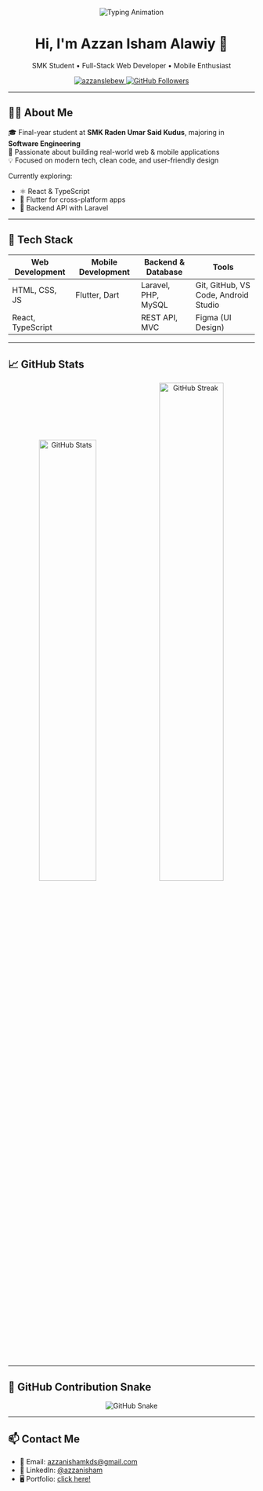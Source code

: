<!-- Header Typing Animation -->
<p align="center">
  <img src="https://readme-typing-svg.demolab.com?font=Fira+Code&size=24&pause=1000&color=E6E6FA&center=true&vCenter=true&width=500&lines=FullStack+Web+Developer;Mobile+App+Enthusiast;Always+learning+something+new!;Coding+with+Passion+%26+Purpose;I+turn+coffee+☕+into+clean+code+💻" alt="Typing Animation" />
</p>

<h1 align="center">Hi, I'm Azzan Isham Alawiy 👋</h1>

<p align="center">
  SMK Student • Full-Stack Web Developer • Mobile Enthusiast
</p>

<p align="center">
  <a href="https://github.com/azzanslebew">
    <img src="https://komarev.com/ghpvc/?username=azzanslebew&label=Profile%20views&color=blueviolet&style=flat" alt="azzanslebew" />
  </a>
  <a href="https://github.com/azzanslebew?tab=followers">
    <img src="https://img.shields.io/github/followers/azzanslebew?label=Followers&style=flat&color=blue" alt="GitHub Followers" />
  </a>
</p>

---

## 🧑‍💻 About Me

🎓 Final-year student at **SMK Raden Umar Said Kudus**, majoring in **Software Engineering**  
🔭 Passionate about building real-world web & mobile applications  
💡 Focused on modern tech, clean code, and user-friendly design

Currently exploring:

- ⚛️ React & TypeScript
- 📱 Flutter for cross-platform apps
- 🧪 Backend API with Laravel

---

## 🧰 Tech Stack

| Web Development   | Mobile Development | Backend & Database  | Tools                                |
| ----------------- | ------------------ | ------------------- | ------------------------------------ |
| HTML, CSS, JS     | Flutter, Dart      | Laravel, PHP, MySQL | Git, GitHub, VS Code, Android Studio |
| React, TypeScript |                    | REST API, MVC       | Figma (UI Design)                    |

---

## 📈 GitHub Stats

<p align="center">
  <img src="https://github-readme-stats.vercel.app/api?username=azzanslebew&show_icons=true&theme=radical" width="48%" alt="GitHub Stats" />
  <img src="https://streak-stats.demolab.com?user=azzanslebew&theme=radical" width="51%" alt="GitHub Streak" />
</p>

---

## 🐍 GitHub Contribution Snake

<p align="center">
  <picture>
    <source media="(prefers-color-scheme: dark)" srcset="https://azzanslebew.github.io/azzanslebew/github-contribution-grid-snake-dark.svg" />
    <img alt="GitHub Snake" src="https://azzanslebew.github.io/azzanslebew/github-contribution-grid-snake.svg" />
  </picture>
</p>

---

## 📫 Contact Me

- 📧 Email: [azzanishamkds@gmail.com](mailto:azzanishamkds@gmail.com)
- 💼 LinkedIn: [@azzanisham](https://linkedin.com/in/azzan-isham-480614258)
- 🖥️ Portfolio: [click here!](https://azzanslebew.github.io/my-portfolio/)
